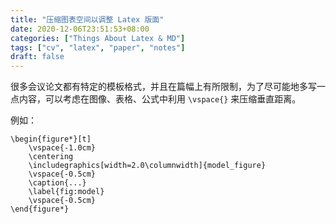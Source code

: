 ```yaml
---
title: "压缩图表空间以调整 Latex 版面"
date: 2020-12-06T23:51:53+08:00
categories: ["Things About Latex & MD"]
tags: ["cv", "latex", "paper", "notes"]
draft: false
---
```


很多会议论文都有特定的模板格式，并且在篇幅上有所限制，为了尽可能地多写一点内容，可以考虑在图像、表格、公式中利用 `\vspace{}` 来压缩垂直距离。

例如：
    
    \begin{figure*}[t]
        \vspace{-1.0cm}
        \centering
        \includegraphics[width=2.0\columnwidth]{model_figure}
        \vspace{-0.5cm}
        \caption{...}
        \label{fig:model}
        \vspace{-0.5cm}
    \end{figure*}
